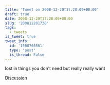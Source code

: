 ```yaml
---
title: 'Tweet on 2008-12-20T17:28:09+00:00'
draft: true
date: 2008-12-20T17:28:09+00:00
slug: '200812201728'
tags:
  - tweets
is_tweet: true
tweet_info:
  id: '1068766561'
  type: 'post'
  is_thread: False
---
```




lost in things you don't need but really really want

[Discussion](https://x.com/sytelus/status/1068766561)
